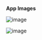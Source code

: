 **App Images**

![image](https://github.com/user-attachments/assets/ec362547-c370-41a8-8bbd-57de6e67ef7f)

![image](https://github.com/user-attachments/assets/d7a967f2-aba5-44ee-9f5f-203c0fc03334)

